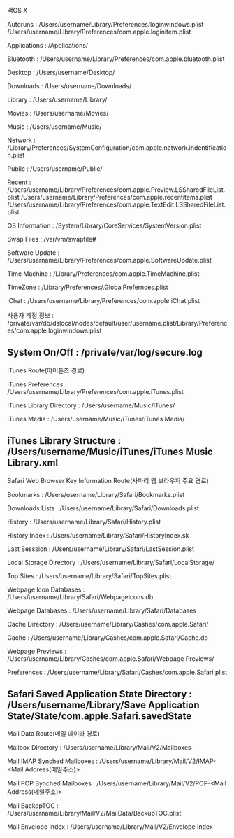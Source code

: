맥OS X

Autoruns : /Users/username/Library/Preferences/loginwindows.plist
           /Users/username/Library/Preferences/com.apple.loginitem.plist

Applications : /Applications/

Bluetooth : /Users/username/Library/Preferences/com.apple.bluetooth.plist

Desktop : /Users/username/Desktop/

Downloads : /Users/username/Downloads/

Library : /Users/username/Library/

Movies : /Users/username/Movies/

Music : /Users/username/Music/

Network : /Library/Preferences/SystemConfiguration/com.apple.network.indentification.plist

Public : /Users/username/Public/

Recent : /Users/username/Library/Preferences/com.apple.Preview.LSSharedFileList.plist
         /Users/username/Library/Preferences/com.apple.recentitems.plist
         /Users/username/Library/Preferences/com.apple.TextEdit.LSSharedFileList.plist

OS Information : /System/Library/CoreServices/SystemVersion.plist

Swap Files : /var/vm/swapfile#

Software Update : /Users/username/Library/Preferences/com.apple.SoftwareUpdate.plist

Time Machine : /Library/Preferences/com.apple.TimeMachine.plist

TimeZone : /Library/Preferences/.GlobalPrefernces.plist

iChat : /Users/username/Library/Preferences/com.apple.iChat.plist

사용자 계정 정보 : /private/var/db/dslocal/nodes/default/user/username.plist/Library/Preferences/com.apple.loginwindows.plist

System On/Off : /private/var/log/secure.log
------------------------------------------------------------------------------------------------------------------------------------------------------
iTunes Route(아이툰즈 경로)

iTunes Preferences : /Users/username/Library/Preferences/com.apple.iTunes.plist

iTunes Library Directory : /Users/username/Music/iTunes/

iTunes Media : /Users/username/Music/iTunes/iTunes Media/

iTunes Library Structure : /Users/username/Music/iTunes/iTunes Music Library.xml
------------------------------------------------------------------------------------------------------------------------------------------------------
Safari Web Browser Key Information Route(사파리 웹 브라우저 주요 경로)

Bookmarks : /Users/username/Library/Safari/Bookmarks.plist

Downloads Lists : /Users/username/Library/Safari/Downloads.plist

History : /Users/username/Library/Safari/History.plist

History Index : /Users/username/Library/Safari/HistoryIndex.sk

Last Sesssion : /Users/username/Library/Safari/LastSession.plist

Local Storage Directory : /Users/username/Library/Safari/LocalStorage/

Top Sites : /Users/username/Library/Safari/TopSites.plist

Webpage Icon Databases : /Users/username/Library/Safari/WebpageIcons.db

Webpage Databases : /Users/username/Library/Safari/Databases

Cache Directory : /Users/username/Library/Cashes/com.apple.Safari/

Cache : /Users/username/Library/Cashes/com.apple.Safari/Cache.db

Webpage Previews : /Users/username/Library/Cashes/com.apple.Safari/Webpage Previews/

Preferences : /Users/username/Library/Safari/Cashes/com.apple.Safari.plist

Safari Saved Application State Directory : /Users/username/Library/Save Application State/State/com.apple.Safari.savedState
------------------------------------------------------------------------------------------------------------------------------------------------------
Mail Data Route(메일 데이타 경로)

Mailbox Directory : /Users/username/Library/Mail/V2/Mailboxes

Mail IMAP Synched Mailboxes : /Users/username/Library/Mail/V2/IMAP-<Mail Address(메일주소)>

Mail POP Synched Mailboxes : /Users/username/Library/Mail/V2/POP-<Mail Address(메일주소)>

Mail BackopTOC : /Users/username/Library/Mail/V2/MailData/BackupTOC.plist

Mail Envelope Index : /Users/username/Library/Mail/V2/Envelope Index
